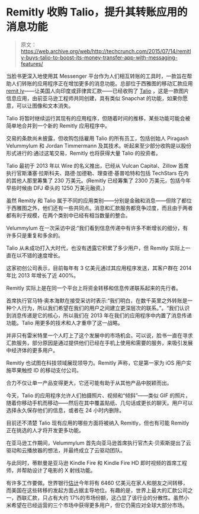 # Remitly 收购 Talio，提升其转账应用的消息功能 

> 原文：<https://web.archive.org/web/http://techcrunch.com/2015/07/14/remitly-buys-talio-to-boost-its-money-transfer-app-with-messaging-features/>

当脸书更深入地使用其 Messenger 平台作为人们相互转账的工具时，一款旨在帮助人们转账的应用程序正在增加更多的消息功能。总部位于西雅图的移动汇款应用[remit ly](https://web.archive.org/web/20230131011308/https://www.remitly.com/)——让美国人向印度或菲律宾汇款——已经收购了 [Talio](https://web.archive.org/web/20230131011308/http://www.talio.co/) ，这是一款图片信息应用，由前亚马逊工程师共同创建，具有类似 Snapchat 的功能，如果你愿意，可以让图像和文本消失。

Talio 将暂时继续运行其现有的应用程序，但随着时间的推移，某些功能可能会被简单地合并到一个新的 Remitly 应用程序中。

交易的条款尚未披露，但收购包括雇用 Talio 的所有员工，包括创始人 Piragash Velummylum 和 Jordan Timmermann 及其技术。听起来至少部分收购是以股份形式进行的:通过这笔交易，Remitly 也将获得大量 Talio 的投资者。

Talio 最初于 2013 年以 Wire 的名义推出，已经从 Vulcan Capital、Zillow 首席执行官斯潘塞·拉斯科夫、路德·加德勒、理查德·基普哈特和包括 TechStars 在内的其他人那里筹集了 230 万美元。(Remitly 已经筹集了 2300 万美元，包括今年早些时候由 DFJ 牵头的 1250 万美元融资。)

虽然 Remitly 和 Talio 属于不同的应用类别——分别是金融和消息——但除了都位于西雅图之外，他们还有一些共同点。消息和汇款服务都竞争过度，而且由于两者都有利于规模，在两个类别中已经有相当数量的整合。

Velummylum 在一次采访中说:“我们看到信息传递中有许多不断增长的细分，有许多只是重复和多余的。

Talio 从未成功打入大时代，也没有透露它积累了多少用户，但 Remitly 实际上一直在以不错的速度增长。

这家初创公司表示，目前每年有 3 亿美元通过其应用程序发送，其客户群在 2014 年比 2013 年增长了近 400%。

Remitly 实际上是在同一个平台上将资金转移和信息传递联系起来的先行者。

首席执行官马特·奥本海默在接受采访时表示:“我们明白，在数千英里之外转账是一种个人行为，所以我们希望在我们的用户之间建立更深层次的联系。”。“我们认识到消息传递是它的核心，所以我们在 2013 年在我们的应用程序中内置了消息传递功能。Talio 用更多的技术和人才重申了这一战略。

并非只有雷米特里一个人盯上了这个发展中的市场机会。可以说，脸书一直在寻求汇款服务，部分原因是通过提供他们已经在手机上使用和需要的服务，来吸引发展中经济体的更多用户。

Remitly 也试图在科技领域展现领导力。Remitly 声称，它是第一家为 iOS 用户实施苹果触控 ID 的移动支付公司。

合力不仅让单一产品变得更大，它还可能有助于从其他产品中脱颖而出。

今天，Talio 的应用程序允许人们拍摄照片、视频和“倾斜”——类似 GIF 的照片，随着你移动手机而移动——然后在其中覆盖贴纸、几句话或更长的聊天。用户可以选择永久保存他们的信息，或者在 24 小时内删除。

目前还不清楚 Talio 现有应用的哪些方面将被纳入 Remitly，但也有可能 Remitly 正在挑选的人才将开发更多功能。

在亚马逊工作期间，Velummylum 首先向亚马逊首席执行官杰夫·贝索斯提出了云驱动和云播放器的想法，并最终成立了云驱动团队。

与此同时，蒂默曼是亚马逊 Kindle Fire 和 Kindle Fire HD 即时视频的首席工程师，并帮助设计了电影的 X 射线功能。

有许多工作要做。世界银行[估计](https://web.archive.org/web/20230131011308/http://siteresources.worldbank.org/INTPROSPECTS/Resources/334934-1288990760745/MigrationandDevelopmentBrief21.pdf)今年将有 6460 亿美元在家人和朋友之间转移，而美国在这些转移的发起方面占据主导地位。有趣的是，世界上最大的汇款公司之一，西联汇款，只占有大约 17%的市场份额，这凸显了该行业的分散性。虽然小米希望在已经运营的三个市场中获得更多用户，但它仍需应对全球大部分市场。